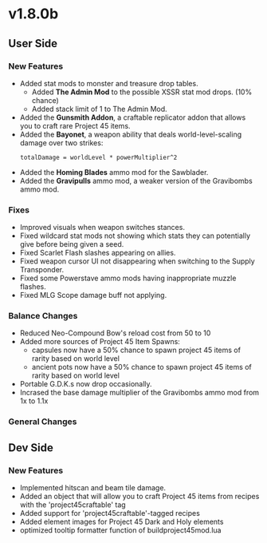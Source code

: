 # v1.8.0b

## User Side

### New Features
- Added stat mods to monster and treasure drop tables.
  - Added **The Admin Mod** to the possible XSSR stat mod drops. (10% chance)
  - Added stack limit of 1 to The Admin Mod.
- Added the **Gunsmith Addon**, a craftable replicator addon that allows you to craft rare Project 45 items.
- Added the **Bayonet**, a weapon ability that deals world-level-scaling damage over two strikes:
    ```
    totalDamage = worldLevel * powerMultiplier^2
    ```
- Added the **Homing Blades** ammo mod for the Sawblader.
- Added the **Gravipulls** ammo mod, a weaker version of the Gravibombs ammo mod.

### Fixes
- Improved visuals when weapon switches stances.
- Fixed wildcard stat mods not showing which stats they can potentially give before being given a seed.
- Fixed Scarlet Flash slashes appearing on allies.
- Fixed weapon cursor UI not disappearing when switching to the Supply Transponder.
- Fixed some Powerstave ammo mods having inappropriate muzzle flashes.
- Fixed MLG Scope damage buff not applying.

### Balance Changes
- Reduced Neo-Compound Bow's reload cost from 50 to 10
- Added more sources of Project 45 Item Spawns:
  - capsules now have a 50% chance to spawn project 45 items of rarity based on world level
  - ancient pots now have a 50% chance to spawn project 45 items of rarity based on world level
- Portable G.D.K.s now drop occasionally.
- Incrased the base damage multiplier of the Gravibombs ammo mod from 1x to 1.1x

### General Changes

## Dev Side

### New Features
- Implemented hitscan and beam tile damage.
- Added an object that will allow you to craft Project 45 items from recipes with the 'project45craftable' tag
- Added support for 'project45craftable'-tagged recipes
- Added element images for Project 45 Dark and Holy elements
- optimized tooltip formatter function of buildproject45mod.lua